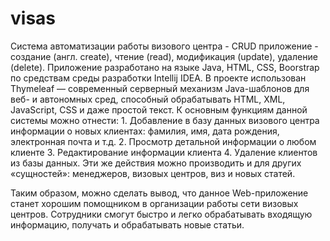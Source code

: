 # visas
Система автоматизации работы визового центра - CRUD приложение - создание (англ. create), чтение (read), модификация (update), удаление (delete).
Приложение разработано на языке Java, HTML, CSS, Boorstrap по средствам среды разработки Intellij IDEA.
В проекте использован Thymeleaf — современный серверный механизм Java-шаблонов для веб- и автономных сред, способный обрабатывать HTML, XML, JavaScript, CSS и даже простой текст.
К основным функциям данной системы можно отнести:
        1. Добавление в базу данных визового центра информации о новых клиентах: фамилия, имя, дата рождения, электронная почта и т.д.
        2. Просмотр детальной информации о любом клиенте
        3. Редактирование информации клиента 
        4. Удаление клиентов из базы данных.
Эти же действия  можно производить и для других «сущностей»:  менеджеров, визовых центров, виз и новых статей.

Таким образом, можно сделать вывод, что данное Web-приложение станет хорошим помощником в организации работы сети визовых центров. 
Сотрудники смогут быстро и легко обрабатывать входящую информацию, получать и обрабатывать новые статьи. 

